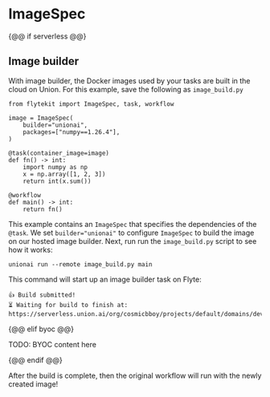 # ImageSpec

{@@ if serverless @@}

## Image builder

With image builder, the Docker images used by your tasks are built in the cloud on Union.
For this example, save the following as `image_build.py`

```{code-block} python
from flytekit import ImageSpec, task, workflow

image = ImageSpec(
    builder="unionai",
    packages=["numpy==1.26.4"],
)

@task(container_image=image)
def fn() -> int:
    import numpy as np
    x = np.array([1, 2, 3])
    return int(x.sum())

@workflow
def main() -> int:
    return fn()

```

This example contains an `ImageSpec` that specifies the dependencies of the `@task`. We
set `builder="unionai"` to configure `ImageSpec` to build the image on our hosted image
builder. Next, run run the `image_build.py` script to see how it works:

```{code-block} shell
unionai run --remote image_build.py main
```

This command will start up an image builder task on Flyte:

```{code-block} shell
👍 Build submitted!
⏳ Waiting for build to finish at: https://serverless.union.ai/org/cosmicbboy/projects/default/domains/development/executions/EXECUTION_ID
```

{@@ elif byoc @@}

TODO: BYOC content here

{@@ endif @@}

After the build is complete, then the original workflow will run with the newly created image!